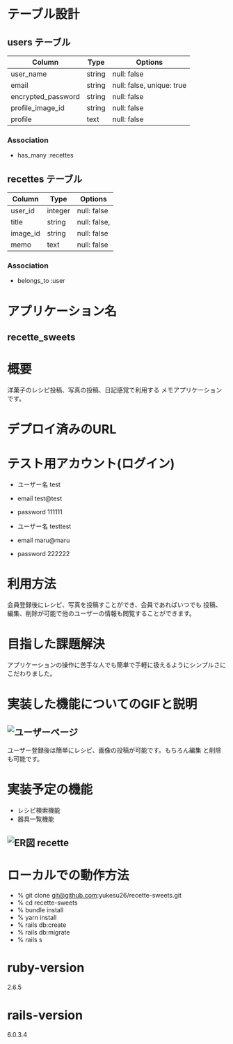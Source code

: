  # テーブル設計

 ## users テーブル
| Column             | Type   | Options                   |
| ----------------   | ------ | ------------------------- |
| user_name          | string | null: false               |
| email              | string | null: false, unique: true |
| encrypted_password | string | null: false               |
| profile_image_id   | string | null: false               |
| profile            | text   | null: false               |
 
### Association
- has_many :recettes


## recettes テーブル

| Column      | Type   | Options        |
| ------------| ------ | ---------------|
| user_id     | integer| null: false    |
| title       | string | null: false,   |
| image_id    | string | null: false    |
| memo        | text   | null: false    |
 
### Association
- belongs_to :user

# アプリケーション名
## recette_sweets
# 概要
洋菓子のレシピ投稿、写真の投稿、日記感覚で利用する  メモアプリケーションです。
# デプロイ済みのURL

# テスト用アカウント(ログイン)
* ユーザー名  test
* email  test@test
* password  111111

* ユーザー名  testtest
* email  maru@maru
* password  222222
# 利用方法
会員登録後にレシピ、写真を投稿すことができ、会員であればいつでも  投稿、編集、削除が可能で他のユーザーの情報も閲覧することができます。
# 目指した課題解決
アプリケーションの操作に苦手な人でも簡単で手軽に扱えるようにシンプルさにこだわりました。
# 実装した機能についてのGIFと説明
## ![ユーザーページ](https://user-images.githubusercontent.com/75784020/106732349-f1cd1480-6653-11eb-8f90-a6a140dca333.png)
ユーザー登録後は簡単にレシピ、画像の投稿が可能です。もちろん編集
と削除も可能です。
# 実装予定の機能
* レシピ検索機能
* 器具一覧機能  

## ![ER図 recette](https://user-images.githubusercontent.com/75784020/106712405-3f3d8780-663c-11eb-96ff-03cdfb9560bc.png)

# ローカルでの動作方法
* % git clone git@github.com:yukesu26/recette-sweets.git
* % cd recette-sweets
* % bundle install
* % yarn install
* % rails db:create
* % rails db:migrate
* % rails s
# ruby-version
2.6.5
# rails-version
6.0.3.4